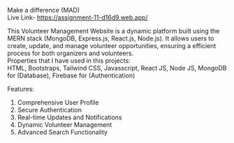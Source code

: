 Make a difference (MAD) <br/> Live Link- https://assignment-11-d16d9.web.app/


This Volunteer Management Website is a dynamic platform built using the MERN stack (MongoDB, Express.js, React.js, Node.js). It allows users to create, update, and manage volunteer opportunities, ensuring a efficient process for both organizers and volunteers. <br/>
Properties that I have used in this projects: <br/> HTML, Bootstraps, Tailwind CSS, Javasscript, React JS, Node JS, MongoDB for (Database), Firebase for (Authentication)

Features:
1. Comprehensive User Profile
2. Secure Authentication
3. Real-time Updates and Notifications
4. Dynamic Volunteer Management
5. Advanced Search Functionality
